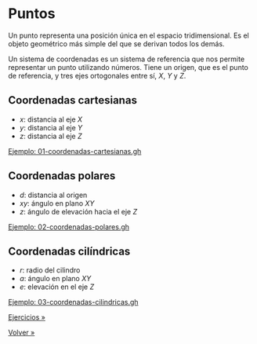 # Puntos

Un punto representa una posición única en el espacio tridimensional.
Es el objeto geométrico más simple del que se derivan todos los demás.

Un sistema de coordenadas es un sistema de referencia que nos permite
representar un punto utilizando números. Tiene un origen, que es el punto
de referencia, y tres ejes ortogonales entre sí, _X_, _Y_ y _Z_.

## Coordenadas cartesianas

- _x_: distancia al eje _X_
- _y_: distancia al eje _Y_
- _z_: distancia al eje _Z_

[Ejemplo: 01-coordenadas-cartesianas.gh](./01-coordenadas-cartesianas.gh)

## Coordenadas polares

- _d_: distancia al origen
- _xy_: ángulo en plano _XY_
- _z_: ángulo de elevación hacia el eje _Z_

[Ejemplo: 02-coordenadas-polares.gh](./02-coordenadas-polares.gh)

## Coordenadas cilíndricas

- _r_: radio del cilindro
- _a_: ángulo en plano _XY_
- _e_: elevación en el eje _Z_

[Ejemplo: 03-coordenadas-cilindricas.gh](./03-coordenadas-cilindricas.gh)

[Ejercicios »](./ejercicios)

[Volver »](..)
